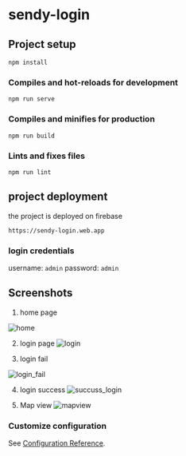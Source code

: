 # sendy-login

## Project setup
```
npm install
```

### Compiles and hot-reloads for development
```
npm run serve
```

### Compiles and minifies for production
```
npm run build
```

### Lints and fixes files
```
npm run lint
```

## project deployment 
the project is deployed on firebase
```
https://sendy-login.web.app
```


### login credentials
username: ```admin```
password: ```admin```


## Screenshots
1. home page

![home](https://user-images.githubusercontent.com/40349882/184654712-fe17c874-a0d8-4430-bab9-feea427f966f.png)

2. login page
![login](https://user-images.githubusercontent.com/40349882/184654808-f79d98b2-a7e2-4d13-b24b-6366bac4e6bf.png)

3. login fail

![login_fail](https://user-images.githubusercontent.com/40349882/184654866-2a917f7e-25cc-4f50-b91c-e80bda010395.png)

4. login success
![succuss_login](https://user-images.githubusercontent.com/40349882/184654880-7afdfdec-55d1-493d-ae99-353905d1d43e.png)

5. Map view
![mapview](https://user-images.githubusercontent.com/40349882/184654869-7b9b1380-7f93-48bc-9d32-482be507a0f0.png)


### Customize configuration
See [Configuration Reference](https://cli.vuejs.org/config/).
